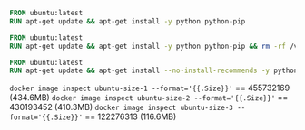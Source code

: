 
```Dockerfile
FROM ubuntu:latest
RUN apt-get update && apt-get install -y python python-pip

```

```Dockerfile
FROM ubuntu:latest
RUN apt-get update && apt-get install -y python python-pip && rm -rf /var/lib/apt/lists/
```

```Dockerfile
FROM ubuntu:latest
RUN apt-get update && apt-get install --no-install-recommends -y python python-pip && rm -rf /var/lib/apt/lists/
```

`docker image inspect ubuntu-size-1 --format='{{.Size}}'` == 455732169 (434.6MB)
`docker image inspect ubuntu-size-2 --format='{{.Size}}'` == 430193452 (410.3MB)
`docker image inspect ubuntu-size-3 --format='{{.Size}}'` == 122276313 (116.6MB)


